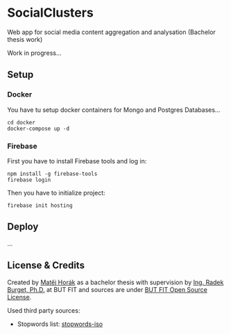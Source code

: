 # SocialClusters
Web app for social media content aggregation and analysation (Bachelor thesis work)

Work in progress...

## Setup

### Docker

You have tu setup docker containers for Mongo and Postgres Databases... 
```$xslt
cd docker
docker-compose up -d
```

### Firebase 

First you have to install Firebase tools and log in:
```$xslt
npm install -g firebase-tools
firebase login
```


Then you have to initialize project: 
```$xslt
firebase init hosting
```

## Deploy

[//]: # "TODO - Add deploy info"
...

## License & Credits

Created by [Matěj Horák](https://horm.cz) as a bachelor thesis with supervision by [Ing. Radek Burget, Ph.D.](http://www.fit.vutbr.cz/~burgetr/index.php.cs) at BUT FIT and sources are under [BUT FIT Open Source License](https://github.com/Horm/socialclusters/blob/master/LICENSE).

Used third party sources:

- Stopwords list: [stopwords-iso](https://github.com/stopwords-iso/stopwords-iso)



